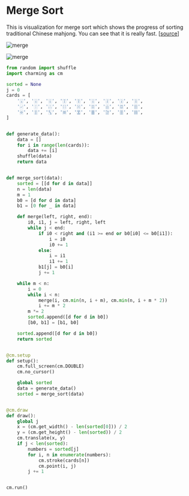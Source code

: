 # Merge Sort

This is visualization for merge sort which shows the progress of sorting traditional Chinese mahjong. You can see that it is really fast. [[source](../../examples/merge.py)]

![merge](https://raw.githubusercontent.com/gh2hq/public-files/master/example_merge.gif)

![merge](https://raw.githubusercontent.com/gh2hq/public-files/master/example_merge.png)

```py
from random import shuffle
import charming as cm

sorted = None
j = 0
cards = [
    '🀇', '🀈', '🀉', '🀊', '🀋', '🀌', '🀍', '🀎', '🀏',
    '🀐', '🀑', '🀒', '🀓', '🀔', '🀕', '🀖', '🀗', '🀘',
    '🀙', '🀚', '🀛', '🀜', '🀝', '🀞', '🀟', '🀠', '🀡',
]


def generate_data():
    data = []
    for i in range(len(cards)):
        data += [i]
    shuffle(data)
    return data


def merge_sort(data):
    sorted = [[d for d in data]]
    n = len(data)
    m = 1
    b0 = [d for d in data]
    b1 = [0 for _ in data]

    def merge(left, right, end):
        i0, i1, j = left, right, left
        while j < end:
            if i0 < right and (i1 >= end or b0[i0] <= b0[i1]):
                i = i0
                i0 += 1
            else:
                i = i1
                i1 += 1
            b1[j] = b0[i]
            j += 1

    while m < n:
        i = 0
        while i < n:
            merge(i, cm.min(n, i + m), cm.min(n, i + m * 2))
            i += m * 2
        m *= 2
        sorted.append([d for d in b0])
        [b0, b1] = [b1, b0]

    sorted.append([d for d in b0])
    return sorted


@cm.setup
def setup():
    cm.full_screen(cm.DOUBLE)
    cm.no_cursor()

    global sorted
    data = generate_data()
    sorted = merge_sort(data)


@cm.draw
def draw():
    global j
    x = (cm.get_width() - len(sorted[0])) / 2
    y = (cm.get_height() - len(sorted)) / 2
    cm.translate(x, y)
    if j < len(sorted):
        numbers = sorted[j]
        for i, n in enumerate(numbers):
            cm.stroke(cards[n])
            cm.point(i, j)
        j += 1


cm.run()
```
